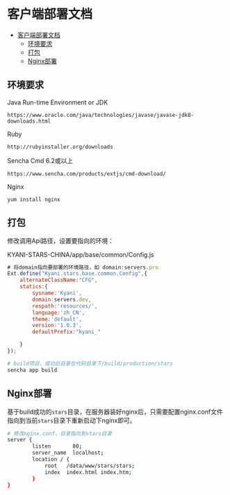 # 客户端部署文档
- [客户端部署文档](#客户端部署文档)
	- [环境要求](#环境要求)
	- [打包](#打包)
	- [Nginx部署](#nginx部署)

## 环境要求
Java Run-time Environment or JDK
```
https://www.oracle.com/java/technologies/javase/javase-jdk8-downloads.html
```
Ruby
```
http://rubyinstaller.org/downloads
```
Sencha Cmd 6.2或以上
```
https://www.sencha.com/products/extjs/cmd-download/
```
Nginx
```
yum install nginx
```
## 打包
修改调用Api路径，设置要指向的环境：

KYANI-STARS-CHINA/app/base/common/Config.js
```javascript
# 将domain指向要部署的环境路径，如 domain:servers.pro
Ext.define("Kyani.stars.base.common.Config",{
	alternateClassName:"CFG",
	statics:{
		sysname:'Kyani',
		domain:servers.dev,
		respath:'resources/',
		language:'zh_CN',
		theme:'default',
		version:'1.0.3',
		defaultPrefix:"kyani_"

	}
});
```
``` bash
# build项目，成功后目录在代码目录下/build/production/stars
sencha app build
```

## Nginx部署
基于build成功的`stars`目录，在服务器装好nginx后，只需要配置nginx.conf文件指向到当前`stars`目录下重新启动下nginx即可。
```bash
# 修改nginx.conf，目录指向到stars目录
server {
        listen       80;
        server_name  localhost;
        location / {
            root   /data/www/stars/stars;
            index  index.html index.htm;
        }
}
```
